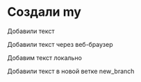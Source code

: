 ﻿# Создали my

Добавили текст 

Добавили текст через веб-браузер

Добавим текст локально

Добавили текст в новой ветке new_branch